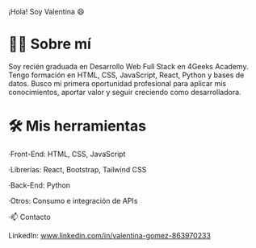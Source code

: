 ¡Hola! Soy Valentina 😄

# 👩‍💻 Sobre mí

Soy recién graduada en Desarrollo Web Full Stack en 4Geeks Academy.
Tengo formación en HTML, CSS, JavaScript, React, Python y bases de datos.
Busco mi primera oportunidad profesional para aplicar mis conocimientos, aportar valor y seguir creciendo como desarrolladora.

# 🛠️ Mis herramientas

·Front-End: HTML, CSS, JavaScript

·Librerías: React, Bootstrap, Tailwind CSS

·Back-End: Python

·Otros: Consumo e integración de APIs


·📫 Contacto

LinkedIn: www.linkedin.com/in/valentina-gomez-863970233
